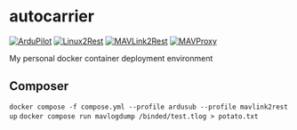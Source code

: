 # autocarrier
[![ArduPilot](https://github.com/patrickelectric/autocarrier/actions/workflows/ardupilot.yml/badge.svg)](https://github.com/patrickelectric/autocarrier/actions/workflows/ardupilot.yml)
[![Linux2Rest](https://github.com/patrickelectric/autocarrier/actions/workflows/linux2rest.yml/badge.svg)](https://github.com/patrickelectric/autocarrier/actions/workflows/linux2rest.yml)
[![MAVLink2Rest](https://github.com/patrickelectric/autocarrier/actions/workflows/mavlink2rest.yml/badge.svg)](https://github.com/patrickelectric/autocarrier/actions/workflows/mavlink2rest.yml)
[![MAVProxy](https://github.com/patrickelectric/autocarrier/actions/workflows/mavproxy.yaml/badge.svg)](https://github.com/patrickelectric/autocarrier/actions/workflows/mavproxy.yaml)

My personal docker container deployment environment

## Composer
`docker compose -f compose.yml --profile ardusub --profile mavlink2rest up`
`docker compose run mavlogdump /binded/test.tlog > potato.txt`
